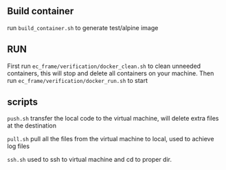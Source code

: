 ## Build container

run `build_container.sh` to generate test/alpine image

## RUN

First run `ec_frame/verification/docker_clean.sh` to clean unneeded containers, this will stop and delete all containers on your machine.
Then run  `ec_frame/verification/docker_run.sh` to start


## scripts

`push.sh` transfer the local code to the virtual machine, will delete extra files at the destination

`pull.sh` pull all the files from the virtual machine to local, used to achieve log files

`ssh.sh` used to ssh to virtual machine and cd to proper dir.